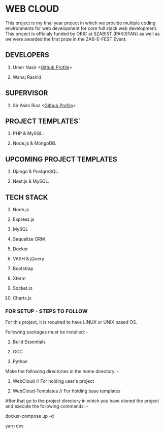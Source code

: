 # WEB CLOUD

This project is my final year project in which we provide multiple coding environments
for web development for core full stack web development. This project is officialy funded by ORIC at SZABIST (PAKISTAN) as well as we were awarded the first prize in the ZAB-E-FEST Event.

## DEVELOPERS

1. Umer Nasir <<a href="https://github.com/UmerNasir-2000">Github Profile</a>>

2. Wahaj Rashid

## SUPERVISOR

1. Sir Asim Riaz <<a href="https://github.com/asmryz">Github Profile</a>>

## PROJECT TEMPLATES`

1. PHP & MySQL.

2. Node.js & MongoDB.

## UPCOMING PROJECT TEMPLATES

1. Django & PostgreSQL.

2. Nest.js & MySQL.

## TECH STACK

1. Node.js

2. Express.js

3. MySQL

4. Sequelize ORM

5. Docker

6. VASH & jQuery

7. Bootstrap

8. Xterm

9. Socket.io

10. Charts.js

### FOR SETUP - STEPS TO FOLLOW

For this project, it is required to have LINUX or UNIX based OS.

Following packages must be installed: -

1. Build Essentials

2. GCC

3. Python

Make the following directories in the home directory: -

1. WebCloud // For holding user's project

2. WebCloud-Templates // For holding base templates

After that go to the project directory in which you have cloned the project and execute the following commands: -

docker-compose up -d

yarn dev
